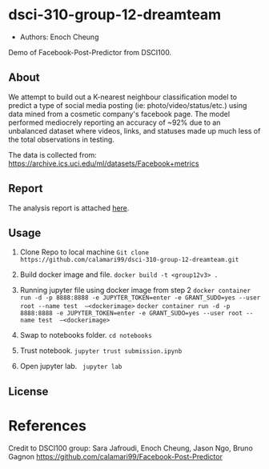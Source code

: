 # dsci-310-group-12-dreamteam
- Authors: Enoch Cheung

Demo of Facebook-Post-Predictor from DSCI100.

## About
We attempt to build out a K-nearest neighbour classification model to predict a type of social media posting (ie: photo/video/status/etc.) using data mined from a cosmetic company's facebook page. The model performed mediocrely reporting an accuracy of ~92% due to an unbalanced dataset where videos, links, and statuses made up much less of the total observations in testing. 

The data is collected from: https://archive.ics.uci.edu/ml/datasets/Facebook+metrics

## Report
The analysis report is attached [here](https://github.com/calamari99/Facebook-Post-Predictor/blob/main/submission.ipynb).

## Usage

1. Clone Repo to local machine
`Git clone https://github.com/calamari99/dsci-310-group-12-dreamteam.git`

2. Build docker image and file.
`docker build -t <group12v3> .`

3. Running jupyter file using docker image from step 2
`docker container run -d -p 8888:8888 -e JUPYTER_TOKEN=enter -e GRANT_SUDO=yes --user root --name test  –<dockerimage>`
`docker container run -d -p 8888:8888 -e JUPYTER_TOKEN=enter -e GRANT_SUDO=yes --user root --name test  –<dockerimage>`

4. Swap to notebooks folder.
`cd notebooks`

5. Trust notebook.
`jupyter trust submission.ipynb`

6. Open jupyter lab.
` jupyter lab`



## License

# References
Credit to DSCI100 group: Sara Jafroudi, Enoch Cheung, Jason Ngo, Bruno Gagnon
https://github.com/calamari99/Facebook-Post-Predictor
